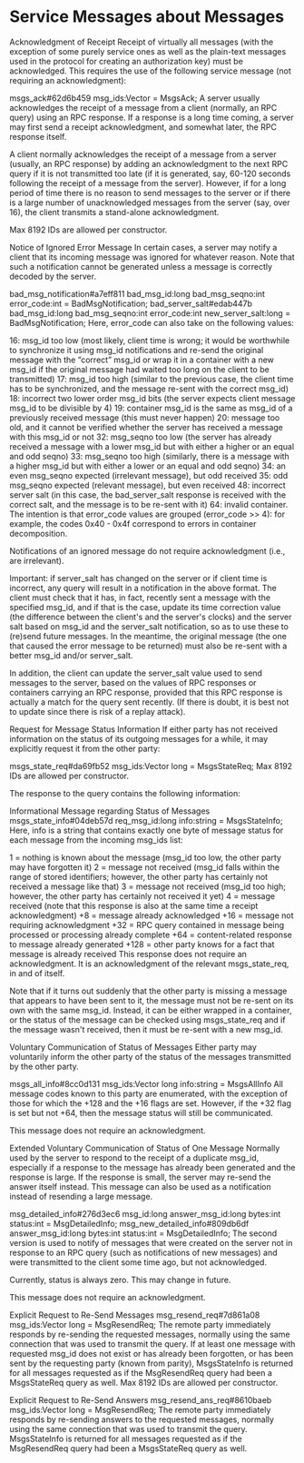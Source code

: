 # Service Messages about Messages
Acknowledgment of Receipt
Receipt of virtually all messages (with the exception of some purely service ones as well as the plain-text messages used in the protocol for creating an authorization key) must be acknowledged. This requires the use of the following service message (not requiring an acknowledgment):

msgs_ack#62d6b459 msg_ids:Vector<long> = MsgsAck;
A server usually acknowledges the receipt of a message from a client (normally, an RPC query) using an RPC response. If a response is a long time coming, a server may first send a receipt acknowledgment, and somewhat later, the RPC response itself.

A client normally acknowledges the receipt of a message from a server (usually, an RPC response) by adding an acknowledgment to the next RPC query if it is not transmitted too late (if it is generated, say, 60-120 seconds following the receipt of a message from the server). However, if for a long period of time there is no reason to send messages to the server or if there is a large number of unacknowledged messages from the server (say, over 16), the client transmits a stand-alone acknowledgment.

Max 8192 IDs are allowed per constructor.

Notice of Ignored Error Message
In certain cases, a server may notify a client that its incoming message was ignored for whatever reason. Note that such a notification cannot be generated unless a message is correctly decoded by the server.

bad_msg_notification#a7eff811 bad_msg_id:long bad_msg_seqno:int error_code:int = BadMsgNotification;
bad_server_salt#edab447b bad_msg_id:long bad_msg_seqno:int error_code:int new_server_salt:long = BadMsgNotification;
Here, error_code can also take on the following values:

16: msg_id too low (most likely, client time is wrong; it would be worthwhile to synchronize it using msg_id notifications and re-send the original message with the “correct” msg_id or wrap it in a container with a new msg_id if the original message had waited too long on the client to be transmitted)
17: msg_id too high (similar to the previous case, the client time has to be synchronized, and the message re-sent with the correct msg_id)
18: incorrect two lower order msg_id bits (the server expects client message msg_id to be divisible by 4)
19: container msg_id is the same as msg_id of a previously received message (this must never happen)
20: message too old, and it cannot be verified whether the server has received a message with this msg_id or not
32: msg_seqno too low (the server has already received a message with a lower msg_id but with either a higher or an equal and odd seqno)
33: msg_seqno too high (similarly, there is a message with a higher msg_id but with either a lower or an equal and odd seqno)
34: an even msg_seqno expected (irrelevant message), but odd received
35: odd msg_seqno expected (relevant message), but even received
48: incorrect server salt (in this case, the bad_server_salt response is received with the correct salt, and the message is to be re-sent with it)
64: invalid container.
The intention is that error_code values are grouped (error_code >> 4): for example, the codes 0x40 - 0x4f correspond to errors in container decomposition.

Notifications of an ignored message do not require acknowledgment (i.e., are irrelevant).

Important: if server_salt has changed on the server or if client time is incorrect, any query will result in a notification in the above format. The client must check that it has, in fact, recently sent a message with the specified msg_id, and if that is the case, update its time correction value (the difference between the client's and the server's clocks) and the server salt based on msg_id and the server_salt notification, so as to use these to (re)send future messages. In the meantime, the original message (the one that caused the error message to be returned) must also be re-sent with a better msg_id and/or server_salt.

In addition, the client can update the server_salt value used to send messages to the server, based on the values of RPC responses or containers carrying an RPC response, provided that this RPC response is actually a match for the query sent recently. (If there is doubt, it is best not to update since there is risk of a replay attack).

Request for Message Status Information
If either party has not received information on the status of its outgoing messages for a while, it may explicitly request it from the other party:

msgs_state_req#da69fb52 msg_ids:Vector long = MsgsStateReq;
Max 8192 IDs are allowed per constructor.

The response to the query contains the following information:

Informational Message regarding Status of Messages
msgs_state_info#04deb57d req_msg_id:long info:string = MsgsStateInfo;
Here, info is a string that contains exactly one byte of message status for each message from the incoming msg_ids list:

1 = nothing is known about the message (msg_id too low, the other party may have forgotten it)
2 = message not received (msg_id falls within the range of stored identifiers; however, the other party has certainly not received a message like that)
3 = message not received (msg_id too high; however, the other party has certainly not received it yet)
4 = message received (note that this response is also at the same time a receipt acknowledgment)
+8 = message already acknowledged
+16 = message not requiring acknowledgment
+32 = RPC query contained in message being processed or processing already complete
+64 = content-related response to message already generated
+128 = other party knows for a fact that message is already received
This response does not require an acknowledgment. It is an acknowledgment of the relevant msgs_state_req, in and of itself.

Note that if it turns out suddenly that the other party is missing a message that appears to have been sent to it, the message must not be re-sent on its own with the same msg_id. Instead, it can be either wrapped in a container, or the status of the message can be checked using msgs_state_req and if the message wasn't received, then it must be re-sent with a new msg_id.

Voluntary Communication of Status of Messages
Either party may voluntarily inform the other party of the status of the messages transmitted by the other party.

msgs_all_info#8cc0d131 msg_ids:Vector long info:string = MsgsAllInfo
All message codes known to this party are enumerated, with the exception of those for which the +128 and the +16 flags are set. However, if the +32 flag is set but not +64, then the message status will still be communicated.

This message does not require an acknowledgment.

Extended Voluntary Communication of Status of One Message
Normally used by the server to respond to the receipt of a duplicate msg_id, especially if a response to the message has already been generated and the response is large. If the response is small, the server may re-send the answer itself instead. This message can also be used as a notification instead of resending a large message.

msg_detailed_info#276d3ec6 msg_id:long answer_msg_id:long bytes:int status:int = MsgDetailedInfo;
msg_new_detailed_info#809db6df answer_msg_id:long bytes:int status:int = MsgDetailedInfo;
The second version is used to notify of messages that were created on the server not in response to an RPC query (such as notifications of new messages) and were transmitted to the client some time ago, but not acknowledged.

Currently, status is always zero. This may change in future.

This message does not require an acknowledgment.

Explicit Request to Re-Send Messages
msg_resend_req#7d861a08 msg_ids:Vector long = MsgResendReq;
The remote party immediately responds by re-sending the requested messages, normally using the same connection that was used to transmit the query. If at least one message with requested msg_id does not exist or has already been forgotten, or has been sent by the requesting party (known from parity), MsgsStateInfo is returned for all messages requested as if the MsgResendReq query had been a MsgsStateReq query as well.
Max 8192 IDs are allowed per constructor.

Explicit Request to Re-Send Answers
msg_resend_ans_req#8610baeb msg_ids:Vector long = MsgResendReq;
The remote party immediately responds by re-sending answers to the requested messages, normally using the same connection that was used to transmit the query. MsgsStateInfo is returned for all messages requested as if the MsgResendReq query had been a MsgsStateReq query as well.
